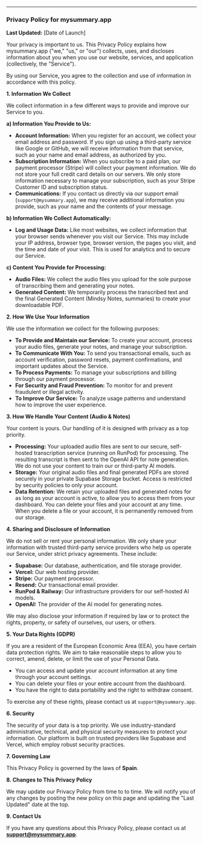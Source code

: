 

---

### **Privacy Policy for mysummary.app**

**Last Updated:** [Date of Launch]

Your privacy is important to us. This Privacy Policy explains how mysummary.app ("we," "us," or "our") collects, uses, and discloses information about you when you use our website, services, and application (collectively, the "Service").

By using our Service, you agree to the collection and use of information in accordance with this policy.

**1. Information We Collect**

We collect information in a few different ways to provide and improve our Service to you.

**a) Information You Provide to Us:**

*   **Account Information:** When you register for an account, we collect your email address and password. If you sign up using a third-party service like Google or GitHub, we will receive information from that service, such as your name and email address, as authorized by you.
*   **Subscription Information:** When you subscribe to a paid plan, our payment processor (Stripe) will collect your payment information. We do not store your full credit card details on our servers. We only store information necessary to manage your subscription, such as your Stripe Customer ID and subscription status.
*   **Communications:** If you contact us directly via our support email (`support@mysummary.app`), we may receive additional information you provide, such as your name and the contents of your message.

**b) Information We Collect Automatically:**

*   **Log and Usage Data:** Like most websites, we collect information that your browser sends whenever you visit our Service. This may include your IP address, browser type, browser version, the pages you visit, and the time and date of your visit. This is used for analytics and to secure our Service.

**c) Content You Provide for Processing:**

*   **Audio Files:** We collect the audio files you upload for the sole purpose of transcribing them and generating your notes.
*   **Generated Content:** We temporarily process the transcribed text and the final Generated Content (Mindsy Notes, summaries) to create your downloadable PDF.

**2. How We Use Your Information**

We use the information we collect for the following purposes:

*   **To Provide and Maintain our Service:** To create your account, process your audio files, generate your notes, and manage your subscription.
*   **To Communicate With You:** To send you transactional emails, such as account verification, password resets, payment confirmations, and important updates about the Service.
*   **To Process Payments:** To manage your subscriptions and billing through our payment processor.
*   **For Security and Fraud Prevention:** To monitor for and prevent fraudulent or illegal activity.
*   **To Improve Our Service:** To analyze usage patterns and understand how to improve the user experience.

**3. How We Handle Your Content (Audio & Notes)**

Your content is yours. Our handling of it is designed with privacy as a top priority.
*   **Processing:** Your uploaded audio files are sent to our secure, self-hosted transcription service (running on RunPod) for processing. The resulting transcript is then sent to the OpenAI API for note generation. We do not use your content to train our or third-party AI models.
*   **Storage:** Your original audio files and final generated PDFs are stored securely in your private Supabase Storage bucket. Access is restricted by security policies to only your account.
*   **Data Retention:** We retain your uploaded files and generated notes for as long as your account is active, to allow you to access them from your dashboard. You can delete your files and your account at any time. When you delete a file or your account, it is permanently removed from our storage.

**4. Sharing and Disclosure of Information**

We do not sell or rent your personal information. We only share your information with trusted third-party service providers who help us operate our Service, under strict privacy agreements. These include:

*   **Supabase:** Our database, authentication, and file storage provider.
*   **Vercel:** Our web hosting provider.
*   **Stripe:** Our payment processor.
*   **Resend:** Our transactional email provider.
*   **RunPod & Railway:** Our infrastructure providers for our self-hosted AI models.
*   **OpenAI:** The provider of the AI model for generating notes.

We may also disclose your information if required by law or to protect the rights, property, or safety of ourselves, our users, or others.

**5. Your Data Rights (GDPR)**

If you are a resident of the European Economic Area (EEA), you have certain data protection rights. We aim to take reasonable steps to allow you to correct, amend, delete, or limit the use of your Personal Data.

*   You can access and update your account information at any time through your account settings.
*   You can delete your files or your entire account from the dashboard.
*   You have the right to data portability and the right to withdraw consent.

To exercise any of these rights, please contact us at `support@mysummary.app`.

**6. Security**

The security of your data is a top priority. We use industry-standard administrative, technical, and physical security measures to protect your information. Our platform is built on trusted providers like Supabase and Vercel, which employ robust security practices.

**7. Governing Law**

This Privacy Policy is governed by the laws of **Spain**.

**8. Changes to This Privacy Policy**

We may update our Privacy Policy from time to to time. We will notify you of any changes by posting the new policy on this page and updating the "Last Updated" date at the top.

**9. Contact Us**

If you have any questions about this Privacy Policy, please contact us at **support@mysummary.app**.